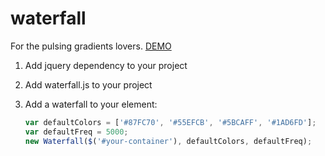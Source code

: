 waterfall
=============
For the pulsing gradients lovers. [DEMO](http://kzmeyao.github.io/waterfall/)

1. Add jquery dependency to your project
2. Add waterfall.js to your project
3. Add a waterfall to your element:

   ```javascript
   var defaultColors = ['#87FC70', '#55EFCB', '#5BCAFF', '#1AD6FD'];           
   var defaultFreq = 5000;
   new Waterfall($('#your-container'), defaultColors, defaultFreq);
   ```
